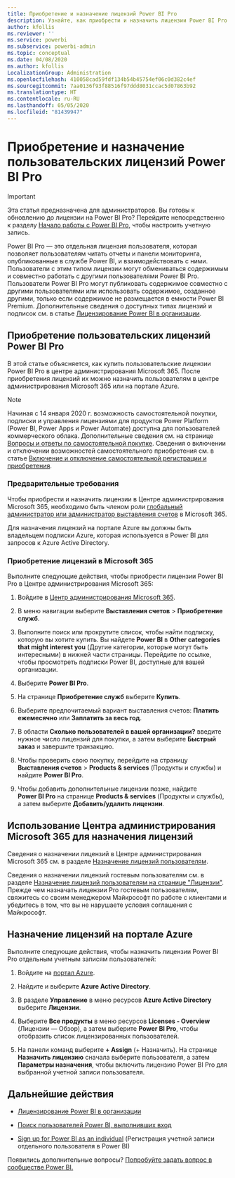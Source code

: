 ```yaml
---
title: Приобретение и назначение лицензий Power BI Pro
description: Узнайте, как приобрести и назначить лицензии Power BI Pro для предоставления пользователям доступа ко всему содержимому и возможностям совместной работы службы Power BI.
author: kfollis
ms.reviewer: ''
ms.service: powerbi
ms.subservice: powerbi-admin
ms.topic: conceptual
ms.date: 04/08/2020
ms.author: kfollis
LocalizationGroup: Administration
ms.openlocfilehash: 410058cad59fdf134b54b45754ef06c0d382c4ef
ms.sourcegitcommit: 7aa0136f93f88516f97ddd8031ccac5d07863b92
ms.translationtype: HT
ms.contentlocale: ru-RU
ms.lasthandoff: 05/05/2020
ms.locfileid: "81439947"
---
```

# <a name="purchase-and-assign-power-bi-pro-user-licenses"></a>Приобретение и назначение пользовательских лицензий Power BI Pro

>[!IMPORTANT]
>Эта статья предназначена для администраторов. Вы готовы к обновлению до лицензии на Power BI Pro? Перейдите непосредственно к разделу [Начало работы с Power BI Pro](https://go.microsoft.com/fwlink/?LinkId=2106428&clcid=0x409&cmpid=pbidocs-purchasing-power-bi-pro), чтобы настроить учетную запись.

Power BI Pro — это отдельная лицензия пользователя, которая позволяет пользователям читать отчеты и панели мониторинга, опубликованные в службе Power BI, и взаимодействовать с ними. Пользователи с этим типом лицензии могут обмениваться содержимым и совместно работать с другими пользователями Power BI Pro. Пользователи Power BI Pro могут публиковать содержимое совместно с другими пользователями или использовать содержимое, созданное другими, только если содержимое не размещается в емкости Power BI Premium. Дополнительные сведения о доступных типах лицензий и подписок см. в статье [Лицензирование Power BI в организации](service-admin-licensing-organization.md).

## <a name="purchase-power-bi-pro-user-licenses"></a>Приобретение пользовательских лицензий Power BI Pro

В этой статье объясняется, как купить пользовательские лицензии Power BI Pro в центре администрирования Microsoft 365. После приобретения лицензий их можно назначить пользователям в центре администрирования Microsoft 365 или на портале Azure.

> [!NOTE]
> Начиная с 14 января 2020 г. возможность самостоятельной покупки, подписки и управления лицензиями для продуктов Power Platform (Power BI, Power Apps и Power Automate) доступна для пользователей коммерческого облака. Дополнительные сведения см. на странице [Вопросы и ответы по самостоятельной покупке](https://docs.microsoft.com/microsoft-365/commerce/subscriptions/self-service-purchase-faq). Сведения о включении и отключении возможностей самостоятельного приобретения см. в статье [Включение и отключение самостоятельной регистрации и приобретения](admin/service-admin-disable-self-service.md).

### <a name="prerequisites"></a>Предварительные требования

Чтобы приобрести и назначить лицензии в Центре администрирования Microsoft 365, необходимо быть членом роли [глобальный администратор или администратор выставления счетов](https://support.office.com/article/about-office-365-admin-roles-da585eea-f576-4f55-a1e0-87090b6aaa9d) в Microsoft 365.

Для назначения лицензий на портале Azure вы должны быть владельцем подписки Azure, которая используется в Power BI для запросов к Azure Active Directory.

### <a name="purchase-licenses-in-microsoft-365"></a>Приобретение лицензий в Microsoft 365

Выполните следующие действия, чтобы приобрести лицензии Power BI Pro в Центре администрирования Microsoft 365:

1. Войдите в [Центр администрирования Microsoft 365](https://admin.microsoft.com).

2. В меню навигации выберите **Выставления счетов** > **Приобретение служб**.

3. Выполните поиск или прокрутите список, чтобы найти подписку, которую вы хотите купить. Вы найдете **Power BI** в **Other categories that might interest you** (Другие категории, которые могут быть интересными) в нижней части страницы. Перейдите по ссылке, чтобы просмотреть подписки Power BI, доступные для вашей организации.

4. Выберите **Power BI Pro**.

5. На странице **Приобретение служб** выберите **Купить**.

6. Выберите предпочитаемый вариант выставления счетов: **Платить ежемесячно** или **Заплатить за весь год**.

7. В области **Сколько пользователей в вашей организации?** введите нужное число лицензий для покупки, а затем выберите **Быстрый заказ** и завершите транзакцию.

8. Чтобы проверить свою покупку, перейдите на страницу **Выставления счетов** > **Products & services** (Продукты и службы) и найдите **Power BI Pro**.

9. Чтобы добавить дополнительные лицензии позже, найдите **Power BI Pro** на странице **Products & services** (Продукты и службы), а затем выберите **Добавить/удалить лицензии**.

## <a name="assign-licenses-in-the-microsoft-365-admin-center"></a>Использование Центра администрирования Microsoft 365 для назначения лицензий

Сведения о назначении лицензий в Центре администрирования Microsoft 365 см. в разделе [Назначение лицензий пользователям](/office365/admin/manage/assign-licenses-to-users).

Сведения о назначении лицензий гостевым пользователям см. в разделе [Назначение лицензий пользователям на странице "Лицензии"](/office365/admin/manage/assign-licenses-to-users#assign-licenses-to-users-on-the-licenses-page). Прежде чем назначать лицензии Pro гостевым пользователям, свяжитесь со своим менеджером Майкрософт по работе с клиентами и убедитесь в том, что вы не нарушаете условия соглашения с Майкрософт.

## <a name="assign-licenses-in-the-azure-portal"></a>Назначение лицензий на портале Azure

Выполните следующие действия, чтобы назначить лицензии Power BI Pro отдельным учетным записям пользователей:

1. Войдите на [портал Azure](https://portal.azure.com/).

2. Найдите и выберите **Azure Active Directory**.

3. В разделе **Управление** в меню ресурсов **Azure Active Directory** выберите **Лицензии**.

4. Выберите **Все продукты** в меню ресурсов **Licenses - Overview** (Лицензии — Обзор), а затем выберите **Power BI Pro**, чтобы отобразить список лицензированных пользователей.

5. На панели команд выберите **+ Assign** (+ Назначить). На странице **Назначить лицензию** сначала выберите пользователя, а затем **Параметры назначения**, чтобы включить лицензию Power BI Pro для выбранной учетной записи пользователя.

## <a name="next-steps"></a>Дальнейшие действия

- [Лицензирование Power BI в организации](service-admin-licensing-organization.md)

 - [Поиск пользователей Power BI, выполнивших вход](service-admin-access-usage.md)

 - [Sign up for Power BI as an individual](service-self-service-signup-for-power-bi.md) (Регистрация учетной записи отдельного пользователя в Power BI)

Появились дополнительные вопросы? [Попробуйте задать вопрос в сообществе Power BI.](https://community.powerbi.com/)
